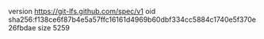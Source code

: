 version https://git-lfs.github.com/spec/v1
oid sha256:f138ce6f87b4e5a57ffc16161d4969b60dbf334cc5884c1740e5f370e26fbdae
size 5259

